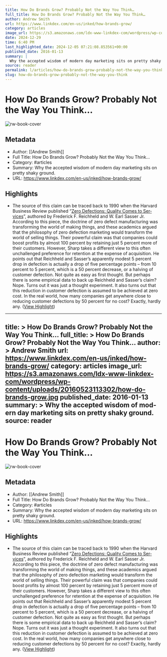```yaml
---
title: How Do Brands Grow? Probably Not the Way You Think…
full_title: How Do Brands Grow? Probably Not the Way You Think…
author: Andrew Smith
url: https://www.linkdex.com/en-us/inked/how-brands-grow/
category: articles
image_url: https://s3.amazonaws.com/ldx-www-linkdex-com/wordpress/wp-content/uploads/20160523113302/how-do-brands-grow.jpg
date: 2024-12-29
time: 6:40 PM
last_highlighted_date: 2024-12-05 07:21:08.853561+00:00
published_date: 2016-01-13
summary: |
  Why the accept­ed wis­dom of mod­ern day mar­ket­ing sits on pret­ty shaky ground.
source: reader
permalink: l/articles/how-do-brands-grow-probably-not-the-way-you-think
slug: how-do-brands-grow-probably-not-the-way-you-think
---
```

# How Do Brands Grow? Probably Not the Way You Think…

![rw-book-cover](https://s3.amazonaws.com/ldx-www-linkdex-com/wordpress/wp-content/uploads/20160523113302/how-do-brands-grow.jpg)

## Metadata
- Author: [[Andrew Smith]]
- Full Title: How Do Brands Grow? Probably Not the Way You Think…
- Category: #articles
- Summary: Why the accept­ed wis­dom of mod­ern day mar­ket­ing sits on pret­ty shaky ground.
- URL: https://www.linkdex.com/en-us/inked/how-brands-grow/

## Highlights
- The source of this claim can be traced back to 1990 when the Har­vard Busi­ness Review pub­lished “[Zero Defec­tions: Qual­i­ty Comes to Ser­vices](https://hbr.org/1990/09/zero-defections-quality-comes-to-services)”, authored by Fred­er­ick F. Reich­held and W. Earl Sass­er Jr. Accord­ing to this piece, the doc­trine of zero defect man­u­fac­tur­ing was trans­form­ing the world of mak­ing things, and these aca­d­e­mics argued that the phi­los­o­phy of zero defec­tion mar­ket­ing would trans­form the world of sell­ing things.
  Their pow­er­ful claim was that com­pa­nies could boost prof­its by almost 100 per­cent by retain­ing just 5 per­cent more of their cus­tomers.
  How­ev­er, Sharp takes a dif­fer­ent view to this often unchal­lenged pref­er­ence for reten­tion at the expense of acqui­si­tion.
  He points out that Reich­held and Sasser’s appar­ent­ly mod­est 5 per­cent drop in defec­tion is actu­al­ly a drop of five per­cent­age points – from 10 per­cent to 5 per­cent, which is a 50 per­cent decrease, or a halv­ing of cus­tomer defec­tion. Not quite as easy as first thought.
  But per­haps there is some empir­i­cal data to back up Reich­held and Sasser’s claim? Nope. Turns out it was just a thought exper­i­ment. It also turns out that this reduc­tion in cus­tomer defec­tion is assumed to be achieved at zero cost.
  In the real world, how many com­pa­nies get any­where close to reduc­ing cus­tomer defec­tions by 50 per­cent for no cost? Exact­ly, hard­ly any. ([View Highlight](https://read.readwise.io/read/01jeav3a7veyg26gtczmqzv2qe))


---
title: >
  How Do Brands Grow? Probably Not the Way You Think…
full_title: >
  How Do Brands Grow? Probably Not the Way You Think…
author: >
  Andrew Smith
url: https://www.linkdex.com/en-us/inked/how-brands-grow/
category: articles
image_url: https://s3.amazonaws.com/ldx-www-linkdex-com/wordpress/wp-content/uploads/20160523113302/how-do-brands-grow.jpg
published_date: 2016-01-13
summary: >
  Why the accept­ed wis­dom of mod­ern day mar­ket­ing sits on pret­ty shaky ground.
source: reader
---
# How Do Brands Grow? Probably Not the Way You Think…

![rw-book-cover](https://s3.amazonaws.com/ldx-www-linkdex-com/wordpress/wp-content/uploads/20160523113302/how-do-brands-grow.jpg)

## Metadata
- Author: [[Andrew Smith]]
- Full Title: How Do Brands Grow? Probably Not the Way You Think…
- Category: #articles
- Summary: Why the accept­ed wis­dom of mod­ern day mar­ket­ing sits on pret­ty shaky ground.
- URL: https://www.linkdex.com/en-us/inked/how-brands-grow/

## Highlights
- The source of this claim can be traced back to 1990 when the Har­vard Busi­ness Review pub­lished “[Zero Defec­tions: Qual­i­ty Comes to Ser­vices](https://hbr.org/1990/09/zero-defections-quality-comes-to-services)”, authored by Fred­er­ick F. Reich­held and W. Earl Sass­er Jr. Accord­ing to this piece, the doc­trine of zero defect man­u­fac­tur­ing was trans­form­ing the world of mak­ing things, and these aca­d­e­mics argued that the phi­los­o­phy of zero defec­tion mar­ket­ing would trans­form the world of sell­ing things.
  Their pow­er­ful claim was that com­pa­nies could boost prof­its by almost 100 per­cent by retain­ing just 5 per­cent more of their cus­tomers.
  How­ev­er, Sharp takes a dif­fer­ent view to this often unchal­lenged pref­er­ence for reten­tion at the expense of acqui­si­tion.
  He points out that Reich­held and Sasser’s appar­ent­ly mod­est 5 per­cent drop in defec­tion is actu­al­ly a drop of five per­cent­age points – from 10 per­cent to 5 per­cent, which is a 50 per­cent decrease, or a halv­ing of cus­tomer defec­tion. Not quite as easy as first thought.
  But per­haps there is some empir­i­cal data to back up Reich­held and Sasser’s claim? Nope. Turns out it was just a thought exper­i­ment. It also turns out that this reduc­tion in cus­tomer defec­tion is assumed to be achieved at zero cost.
  In the real world, how many com­pa­nies get any­where close to reduc­ing cus­tomer defec­tions by 50 per­cent for no cost? Exact­ly, hard­ly any. ([View Highlight](https://read.readwise.io/read/01jeav3a7veyg26gtczmqzv2qe))


